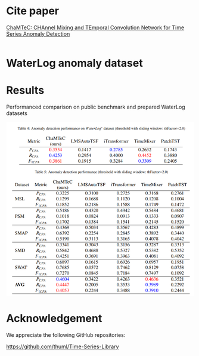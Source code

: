 # Cite paper

[ChaMTeC: CHAnnel Mixing and TEmporal Convolution Network for Time Series Anomaly Detection](..)


```

```
# WaterLog anomaly dataset



# Results

Performanced comparison on public benchmark and prepared WaterLog datasets

![](images/Table.png)


# Acknowledgement
We appreciate the following GitHub repositories:

https://github.com/thuml/Time-Series-Library
